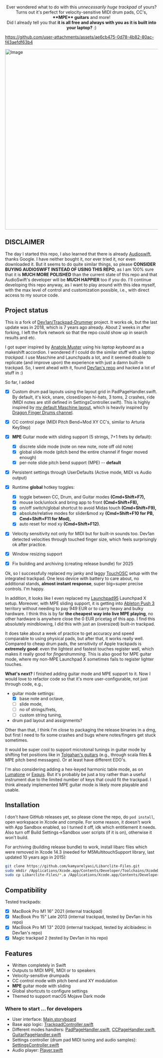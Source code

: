 <p align=center>Ever wondered what to do with this <em>unnecessarily huge trackpad</em> of yours?<br/> Turns out it's perfect for velocity-sensitive MIDI drum pads, CC's, <b>**MPE** guitars</b> and more!<br/>Did I already tell you that <b>it is all free and always with you as it is built into your laptop?</b> :)</p>

https://github.com/user-attachments/assets/ae6cb475-0d78-4b82-80ac-f43aefdf63b4

<img width="2219" height="595" alt="Image" src="https://github.com/user-attachments/assets/bbb5a886-3e56-4579-812c-a8da6016f191" />

## DISCLAIMER

The day I started this repo, I also learned that there is already [Audioswift](https://audioswiftapp.com/), thanks Google. I have neither bought it, nor ever tried it, nor even downloaded it. But it seems to do quite similar things, so please **CONSIDER BUYING AUDIOSWIFT INSTEAD OF USING THIS REPO**, as I am 100% sure that it is **MUCH MORE POLISHED** than the current state of this repo and that AudioSwift's developer will be **MUCH HAPPIER** too if you do. I'll continue developing this repo anyway, as I want to play around with this idea myself, with the max level of control and customization possible, i.e., with direct access to my source code.

## Project status
This is a fork of [Dev1an/Trackpad-Drummer](https://github.com/Dev1an/Trackpad-Drummer) project. It works ok, but the last update was in 2018, which is 7 years ago already. About 2 weeks in after forking, I left the fork network so that the repo could show up in search results and etc.

I got super inspired by [Anatole Muster](https://www.youtube.com/shorts/1kVAUZjotnE) using his *laptop keyboard* as a makeshift accordion. I wondered if I could do the similar stuff with a *laptop trackpad*. I use Maschine and Launchpads a lot, and it seemed doable to replicate (and improve upon) the experience with just a damn built-in trackpad. So, I went ahead with it, found [Dev1an's repo](https://github.com/Dev1an/Trackpad-Drummer) and hacked a lot of stuff in :)

So far, I added
- [x] Custom drum pad layouts using the layout grid in PadPageHandler.swift. By default, it's kick, snare, closed/open hi-hats, 3 toms, 2 crashes, ride (MIDI notes are still defined in SettingsController.swift). This is highly inspired by [my default Maschine layout](https://github.com/r00tman/maschine-mikro-mk3-driver), which is heavily inspired by [Dragon Finger Drums channel](https://www.youtube.com/@DragonFingerDrums).
- [x] CC control page (MIDI Pitch Bend+Mod XY CC's, similar to Arturia KeyStep)
- [x] **MPE** Guitar mode with sliding support (5 strings, 7+1 frets by default):
  - [x] discrete slide mode (note on new note, note off old note)
  - [x] global slide mode (pitch bend the entire channel if finger moved enough)
  - [x] per-note slide pitch bend support (MPE) -- **default**
- [x] Persistent settings through UserDefaults (Active mode, MIDI vs Audio output)
- [x] Runtime **global** hotkey toggles:
  - [x] toggle between CC, Drum, and Guitar modes **(Cmd+Shift+F7),**
  - [x] mouse lock/unlock and bring app to front **(Cmd+Shift+F8),**
  - [x] on/off switch/global shortcut to avoid Midas touch **(Cmd+Shift+F9),**
  - [x] absolute/relative modes for slider&mod xy **(Cmd+Shift+F10 for PB, Cmd+Shift+F11 for Mod),**
  - [x] auto reset for mod xy **(Cmd+Shift+F12)**.
- [x] Velocity sensitivity not only for MIDI but for built-in sounds too. Dev1an detected velocities through touched finger size, which feels surprisingly ok after practice.
- [x] Window resizing support
- [x] Fix building and archiving (creating release bundle) for 2025


Ok, so I successfully replaced my janky and laggy [TouchOSC](https://hexler.net/touchosc) setup with the integrated trackpad. One less device with battery to care about, no additional stands, **almost instant response**, super big=super precise controls. I'm happy.

In addition, it looks like I even replaced my [Launchpad95](https://github.com/hdavid/Launchpad95) Launchpad X setup. Moreover, with MPE sliding support, it is getting into [Ableton Push 3](https://www.soundonsound.com/reviews/ableton-push-3) territory without needing to pay 949 EUR or to carry heavy and bulky hardware. I think this is by far **the cheapest way into live MPE playing**, no other hardware is anywhere close the 0 EUR pricetag of this app. I find this absolutely mindblowing, I did this with just an (oversized) built-in trackpad.

It does take about a week of practice to get accuracy and speed comparable to using physical pads, but after that, it works really well. Compared to cheap drum pads, the sensitivity of Apple trackpads is **extremely good**: even the lightest and fastest touches register well, which makes it really good for *fingerdrumming*. This is also good for MPE guitar mode, where my non-MPE Launchpad X sometimes fails to register lighter touches.

**What's next?** I finished adding guitar mode and MPE support to it.  Now I would love to refactor code so that it's more user-configurable, not just through code, e.g.,
 - guitar mode settings:
   - [x] base note and octave,
   - [ ] slide mode,
   - [ ] no of strings/frets,
   - [ ] custom string tuning,
 - drum pad layout and assignments?

Other than that, I think I'm close to packaging the release binaries in a dmg, but first I need to fix some crashes and bugs where notes/fingers get stuck sometimes.

It would be super cool to support microtonal tunings in guitar mode by shifting fret positions like in [Tolgahan's guitars](https://www.youtube.com/@microtonalguitar) (e.g., through scala files & MPE pitch bend messages). Or at least have different EDO's.

I'm also considering adding a hex-keyed harmonic table mode, as on [Lumatone](https://www.lumatone.io/) or [Exquis](https://dualo.com/en/exquis/). But it's probably be just a toy rather than a useful instrument due to the limited number of keys that could fit the trackpad. I think already implemented MPE guitar mode is likely more playable and usable.

## Installation
I don't have GitHub releases yet, so please clone the repo, do `pod install`, open workspace in Xcode and compile. For some reason, it doesn't work with App Sandbox enabled, so I turned it off, idk which entitlement it needs. Also turn off Build Settings->Sandbox user scripts (if it is on), otherwise it won't build.

For archiving (building release bundle) to work, install libarc files which were removed in Xcode 14.3 (needed for M5MultitouchSupport library, last updated 10 years ago in 2015):

```bash
git clone https://github.com/kamyarelyasi/Libarclite-Files.git
sudo mkdir /Applications/Xcode.app/Contents/Developer/Toolchains/XcodeDefault.xctoolchain/usr/lib/arc/
sudo cp Libarclite-Files/*.a /Applications/Xcode.app/Contents/Developer/Toolchains/XcodeDefault.xctoolchain/usr/lib/arc/
```

## Compatibility

Tested trackpads:
- [x] MacBook Pro M1 16" 2021 (internal trackpad)
- [x] MacBook Pro 15" Late 2013 (internal trackpad, tested by Dev1an in his repo)
- [x] MacBook Pro M1 13" 2020 (internal trackpad, tested by alcibiadesc in Dev1an's repo)
- [x] Magic trackpad 2 (tested by Dev1an in his repo)

## Features
- Written completely in Swift
- Outputs to MIDI MPE, MIDI or to speakers
- Velocity-sensitive drumpads
- CC control mode with pitch bend and XY modulation
- **MPE** guitar mode with sliding
- Global shortcuts to configure settings
- Themed to support macOS Mojave Dark mode

### Where to start ... for developers
- User interface: [Main.storyboard](Turbopad/Base.lproj/Main.storyboard)
- Base app logic: [TrackpadController.swift](Turbopad/TrackpadController.swift)
- Different modes handlers: [PadPageHandler.swift](Turbopad/PadPageHandler.swift), [CCPageHandler.swift](Turbopad/CCPageHandler.swift), [GuitarPageHandler.swift](Turbopad/GuitarPageHandler.swift)
- Settings controller (drum pad MIDI tuning and audio samples): [SettingsController.swift](SettingsController.swift)
- Audio player: [Player.swift](Turbopad/Player.swift)
